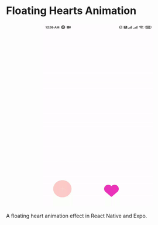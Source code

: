 # Floating Hearts Animation

<p align="center">
  <kbd>
  <img src="https://github.com/juhitiwari/Floating-Hearts-Animation/blob/master/s1.gif" width="300" height="500" />
  </kbd>
</p>

A floating heart animation effect in React Native and Expo.
